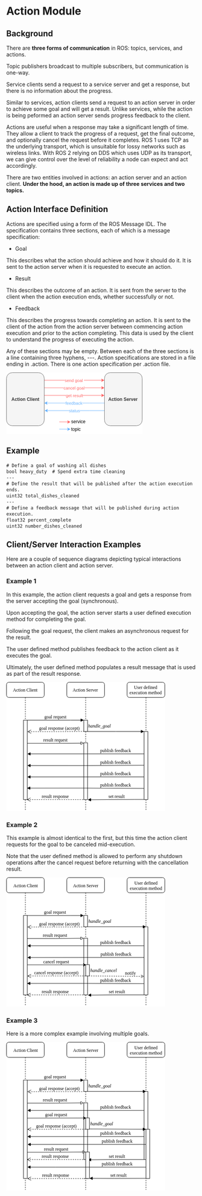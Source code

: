 #  Action Module

## Background
There are **three forms of communication** in ROS: topics, services, and actions. 

Topic publishers broadcast to multiple subscribers, but communication is one-way. 

Service clients send a request to a service server and get a response, but there is no information about the progress. 

Similar to services, action clients send a request to an action server in order to achieve some goal and will get a result. 
Unlike services, while the action is being peformed an action server sends progress feedback to the client.

Actions are useful when a response may take a significant length of time. 
They allow a client to track the progress of a request, get the final outcome, and optionally cancel the request before it completes.
ROS 1 uses TCP as the underlying transport, which is unsuitable for lossy networks such as wireless links. 
With ROS 2 relying on DDS which uses UDP as its transport, we can give control over the level of reliability a node can expect and act accordingly.

There are two entities involved in actions: an action server and an action client.
**Under the hood, an action is made up of three services and two topics.**
## Action Interface Definition
Actions are specified using a form of the ROS Message IDL. The specification contains three sections, each of which is a message specification:

* Goal

This describes what the action should achieve and how it should do it. It is sent to the action server when it is requested to execute an action.

* Result

This describes the outcome of an action. It is sent from the server to the client when the action execution ends, whether successfully or not.

* Feedback

This describes the progress towards completing an action. It is sent to the client of the action from the action server between commencing action execution and prior to the action completing. This data is used by the client to understand the progress of executing the action.

Any of these sections may be empty. Between each of the three sections is a line containing three hyphens, ---. Action specifications are stored in a file ending in .action. There is one action specification per .action file.

![avatar](../../docs/interaction_overview.png)

## Example
```
# Define a goal of washing all dishes
bool heavy_duty  # Spend extra time cleaning
---
# Define the result that will be published after the action execution ends.
uint32 total_dishes_cleaned
---
# Define a feedback message that will be published during action execution.
float32 percent_complete
uint32 number_dishes_cleaned
```

## Client/Server Interaction Examples
Here are a couple of sequence diagrams depicting typical interactions between an action client and action server.

### Example 1
In this example, the action client requests a goal and gets a response from the server accepting the goal (synchronous). 

Upon accepting the goal, the action server starts a user defined execution method for completing the goal. 

Following the goal request, the client makes an asynchronous request for the result. 

The user defined method publishes feedback to the action client as it executes the goal. 

Ultimately, the user defined method populates a result message that is used as part of the result response.

![avatar](../../docs/interaction_example_0.png)

### Example 2
This example is almost identical to the first, but this time the action client requests for the goal to be canceled mid-execution. 

Note that the user defined method is allowed to perform any shutdown operations after the cancel request before returning with the cancellation result.

![avatar](../../docs/interaction_example_1.png)

### Example 3
Here is a more complex example involving multiple goals.

![avatar](../../docs/interaction_example_2.png)
